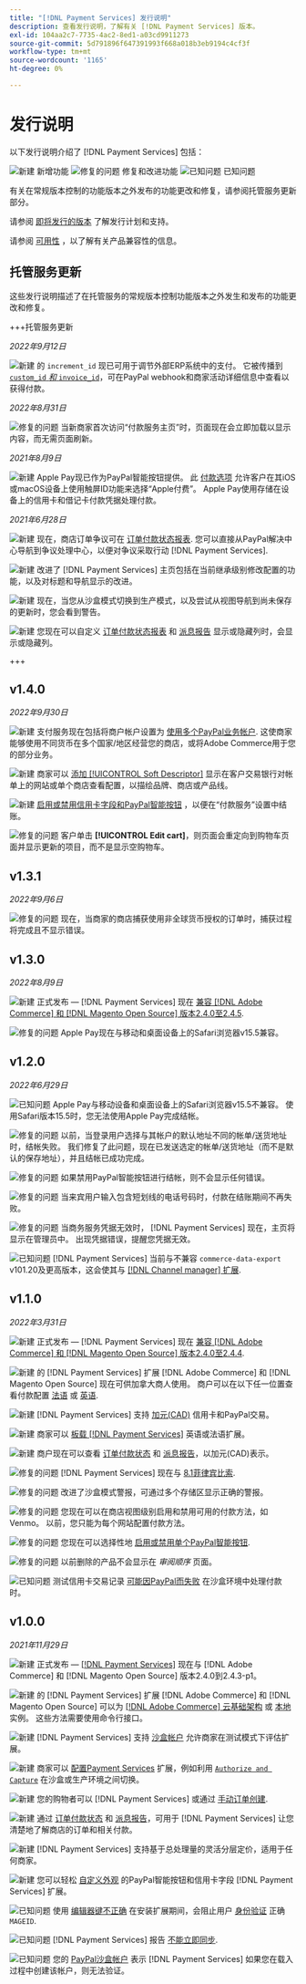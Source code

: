 ```yaml
---
title: "[!DNL Payment Services] 发行说明"
description: 查看发行说明，了解有关 [!DNL Payment Services] 版本。
exl-id: 104aa2c7-7735-4ac2-8ed1-a03cd9911273
source-git-commit: 5d791896f647391993f668a018b3eb9194c4cf3f
workflow-type: tm+mt
source-wordcount: '1165'
ht-degree: 0%

---
```


# 发行说明

以下发行说明介绍了 [!DNL Payment Services] 包括：

![新建](../assets/new.svg) 新增功能
![修复的问题](../assets/fix.svg) 修复和改进功能
![已知问题](../assets/bug.svg) 已知问题

有关在常规版本控制的功能版本之外发布的功能更改和修复，请参阅托管服务更新部分。

请参阅 [即将发行的版本](https://devdocs.magento.com/release/) 了解发行计划和支持。

请参阅 [可用性](https://devdocs.magento.com/release/availability.html) ，以了解有关产品兼容性的信息。

## 托管服务更新

这些发行说明描述了在托管服务的常规版本控制功能版本之外发生和发布的功能更改和修复。

+++托管服务更新

_2022年9月12日_

![新建](../assets/new.svg)<!-- Issue PAY-3705 --> 的 `increment_id` 现已可用于调节外部ERP系统中的支付。 它被传播到 [`custom_id` _和_ `invoice_id`](https://experienceleague.adobe.com/docs/commerce-merchant-services/payment-services/reporting/data.html#reconcile-with-erp-system)，可在PayPal webhook和商家活动详细信息中查看以获得付款。

_2022年8月31日_

![修复的问题](../assets/fix.svg)<!-- Issue PAY-3629 --> 当新商家首次访问“付款服务主页”时，页面现在会立即加载以显示内容，而无需页面刷新。

_2021年8月9日_

![新建](../assets/new.svg)<!-- Issue PAY-3420 --> Apple Pay现已作为PayPal智能按钮提供。 此 [付款选项](https://experienceleague.adobe.com/docs/commerce-merchant-services/payment-services/payments-options.html#apple-pay-button) 允许客户在其iOS或macOS设备上使用触屏ID功能来选择“Apple付费”。 Apple Pay使用存储在设备上的信用卡和借记卡付款凭据处理付款。

_2021年6月28日_

![新建](../assets/new.svg)<!-- Issue PAY-1720 --> 现在，商店订单争议可在 [订单付款状态报表](https://experienceleague.adobe.com/docs/commerce-merchant-services/payment-services/reporting/order-payment-status.html#view-disputes). 您可以直接从PayPal解决中心导航到争议处理中心，以便对争议采取行动 [!DNL Payment Services].

![新建](../assets/new.svg)<!-- Issue PAY-2854 --> 改进了 [!DNL Payment Services] 主页包括在当前继承级别修改配置的功能，以及对标题和导航显示的改进。

![新建](../assets/new.svg)<!-- Issue PAY-2854 --> 现在，当您从沙盒模式切换到生产模式，以及尝试从视图导航到尚未保存的更新时，您会看到警告。

![新建](../assets/new.svg)<!-- Issue PAY-2761 --> 您现在可以自定义 [订单付款状态报表](https://experienceleague.adobe.com/docs/commerce-merchant-services/payment-services/reporting/order-payment-status.html#show-and-hide-columns) 和 [派息报告](https://experienceleague.adobe.com/docs/commerce-merchant-services/payment-services/reporting/payouts.html#show-and-hide-columns) 显示或隐藏列时，会显示或隐藏列。

+++

## v1.4.0

_2022年9月30日_

![新建](../assets/new.svg)<!-- Issue PAY-784 --> 支付服务现在包括将商户帐户设置为 [使用多个PayPal业务帐户](https://experienceleague.adobe.com/docs/commerce-merchant-services/payment-services/configure/settings.html#use-multiple-business-accounts). 这使商家能够使用不同货币在多个国家/地区经营您的商店，或将Adobe Commerce用于您的部分业务。

![新建](../assets/new.svg)<!-- Issue PAY-3231 --> 商家可以 [添加 [!UICONTROL Soft Descriptor]](https://experienceleague.adobe.com/docs/commerce-merchant-services/payment-services/configure/settings.html#add-soft-descriptor) 显示在客户交易银行对帐单上的网站或单个商店查看配置，以描绘品牌、商店或产品线。

![新建](../assets/new.svg)<!-- Issue PAY-3707 --> [启用或禁用信用卡字段和PayPal智能按钮](https://experienceleague.adobe.com/docs/commerce-merchant-services/payment-services/configure/settings.html) ，以便在“付款服务”设置中结账。

![修复的问题](../assets/fix.svg)<!-- Issue PAY-3546 --> 客户单击 **[!UICONTROL Edit cart]**，则页面会重定向到购物车页面并显示更新的项目，而不是显示空购物车。

## v1.3.1

_2022年9月6日_

![修复的问题](../assets/fix.svg)<!-- Issue PAY-3663 --> 现在，当商家的商店捕获使用非全球货币授权的订单时，捕获过程将完成且不显示错误。

## v1.3.0

_2022年8月9日_

![新建](../assets/new.svg)<!-- Issue PAY-XX --> 正式发布 — [!DNL Payment Services] 现在 [兼容 [!DNL Adobe Commerce] 和 [!DNL Magento Open Source] 版本2.4.0至2.4.5](https://devdocs.magento.com/release/availability.html#compatibility).

![修复的问题](../assets/fix.svg)<!-- Issue PAY-x --> Apple Pay现在与移动和桌面设备上的Safari浏览器v15.5兼容。

## v1.2.0

_2022年6月29日_

![已知问题](../assets/bug.svg)<!-- Issue PAY-x --> Apple Pay与移动设备和桌面设备上的Safari浏览器v15.5不兼容。 使用Safari版本15.5时，您无法使用Apple Pay完成结帐。

![修复的问题](../assets/fix.svg)<!-- Issue PAY-3264 --> 以前，当登录用户选择与其帐户的默认地址不同的帐单/送货地址时，结帐失败。 我们修复了此问题，现在已发送选定的帐单/送货地址（而不是默认的保存地址），并且结帐已成功完成。

![修复的问题](../assets/fix.svg)<!-- Issue PAY-3314 --> 如果禁用PayPal智能按钮进行结帐，则不会显示任何错误。

![修复的问题](../assets/fix.svg)<!-- Issue PAY-3330 --> 当来宾用户输入包含短划线的电话号码时，付款在结账期间不再失败。

![修复的问题](../assets/fix.svg)<!-- Issue PAY-3338 PAY-2502 --> 当商务服务凭据无效时， [!DNL Payment Services] 现在，主页将显示在管理员中。 出现凭据错误，提醒您凭据无效。

![已知问题](../assets/bug.svg)<!-- Issue PAY-0 --> [!DNL Payment Services] 当前与不兼容 `commerce-data-export` v101.20及更高版本，这会使其与 [[!DNL Channel manager] 扩展](https://experienceleague.adobe.com/docs/commerce-channels/channel-manager/guide-overview.html).

## v1.1.0

_2022年3月31日_

![新建](../assets/new.svg)<!-- Issue PAY-2127 --> 正式发布 — [!DNL Payment Services] 现在 [兼容 [!DNL Adobe Commerce] 和 [!DNL Magento Open Source] 版本2.4.0至2.4.4](https://devdocs.magento.com/release/availability.html#compatibility).

![新建](../assets/new.svg)<!-- Issue PAY-2682 --> 的 [!DNL Payment Services] 扩展 [!DNL Adobe Commerce] 和 [!DNL Magento Open Source] 现在可供加拿大商人使用。 商户可以在以下任一位置查看付款配置 [法语](https://experienceleague.adobe.com/docs/commerce-merchant-services/payment-services/overview.html?lang=fr#carte-de-cr%C3%A9dit-et-devises-accept%C3%A9es) 或 [英语](https://experienceleague.adobe.com/docs/commerce-merchant-services/payment-services/overview.html#accepted-credit-cards-and-currencies).

![新建](../assets/new.svg)<!-- Issue PAY-2681 --> [!DNL Payment Services] 支持 [加元(CAD)](overview.md#accepted-credit-cards-and-currencies) 信用卡和PayPal交易。

![新建](../assets/new.svg)<!-- Issue PAY-2680 --> 商家可以 [板载 [!DNL Payment Services]](onboard.md) 英语或法语扩展。

![新建](../assets/new.svg)<!-- Issue PAY-2678 --> 商户现在可以查看 [订单付款状态](order-payment-status.md) 和 [派息报告](payouts.md)，以加元(CAD)表示。

![修复的问题](../assets/fix.svg)<!-- Issue PAY-2710 --> [!DNL Payment Services] 现在与 [8.1菲律宾比索](https://www.php.net/releases/8.1/en.php).

![修复的问题](../assets/fix.svg)<!-- Issue PAY-3017 --> 改进了沙盒模式警报，可通过多个存储区显示正确的警报。

![修复的问题](../assets/fix.svg)<!-- Issue PAY-2742 --> 您现在可以在商店视图级别启用和禁用可用的付款方法，如Venmo。 以前，您只能为每个网站配置付款方法。

![修复的问题](../assets/fix.svg)<!-- Issue PAY-2277 --> 您现在可以选择性地 [启用或禁用单个PayPal智能按钮](settings.md#payment-buttons).

![修复的问题](../assets/fix.svg)<!-- Issue PAY-2561 --> 以前删除的产品不会显示在 _审阅顺序_ 页面。

![已知问题](../assets/bug.svg)<!-- Issue PAY-2842 --> 测试信用卡交易记录 [可能因PayPal而失败](https://support.magento.com/hc/en-us/articles/5201041963917) 在沙盒环境中处理付款时。

## v1.0.0

_2021年11月29日_

![新建](../assets/new.svg)<!-- Issue PAY-2127 --> 正式发布 — [[!DNL Payment Services]](https://marketplace.magento.com/magento-payment-services.html) 现在与 [!DNL Adobe Commerce] 和 [!DNL Magento Open Source] 版本2.4.0到2.4.3-p1。

![新建](../assets/new.svg)<!-- Issue PAY-124 --> 的 [!DNL Payment Services] 扩展 [!DNL Adobe Commerce] 和 [!DNL Magento Open Source] 可以为 [[!DNL Adobe Commerce] 云基础架构](install.md#adobe-commerce-on-cloud-infrastructure) 或 [本地](install.md#on-premises) 实例。 这些方法需要使用命令行接口。

![新建](../assets/new.svg)<!-- Issue PAY-1986 --> [!DNL Payment Services] 支持 [沙盒帐户](sandbox.md) 允许商家在测试模式下评估扩展。

![新建](../assets/new.svg)<!-- Issue PAY-666 --> 商家可以 [配置Payment Services](settings.md) 扩展，例如利用 [`Authorize and Capture`](production.md#set-payment-services-as-payment-method) 在沙盒或生产环境之间切换。

![新建](../assets/new.svg)<!-- Issue PAY-780 --> 您的购物者可以 [!DNL Payment Services] 或通过 [手动订单创建](create-order.md).

![新建](../assets/new.svg)<!-- Issue PAY-1856 --> 通过 [订单付款状态](order-payment-status.md) 和 [派息报告](payouts.md)，可用于 [!DNL Payment Services] 让您清楚地了解商店的订单和相关付款。

![新建](../assets/new.svg)<!-- Issue PAY-311 --> [!DNL Payment Services] 支持基于总处理量的灵活分层定价，适用于任何商家。

![新建](../assets/new.svg)<!-- Issue PAY-1443 --> 您可以轻松 [自定义外观](payments-options.md) 的PayPal智能按钮和信用卡字段 [!DNL Payment Services] 扩展。

![已知问题](../assets/bug.svg)<!-- Issue PAY-2473 --> 使用 [编辑器键不正确](https://support.magento.com/hc/en-us/articles/4406603542541) 在安装扩展期间，会阻止用户 [身份验证](https://devdocs.magento.com/guides/v2.4/install-gde/prereq/connect-auth.html) 正确 `MAGEID`.

![已知问题](../assets/bug.svg)<!-- Issue PAY-2474 --> [!DNL Payment Services] 报告 [不能立即同步](https://support.magento.com/hc/en-us/articles/4406114741517).

![已知问题](../assets/bug.svg)<!-- Issue PAY-2475 --> 您的 [PayPal沙盒帐户](https://support.magento.com/hc/en-us/articles/4406954952461) 表示 [!DNL Payment Services] 如果您在载入过程中创建该帐户，则无法验证。
